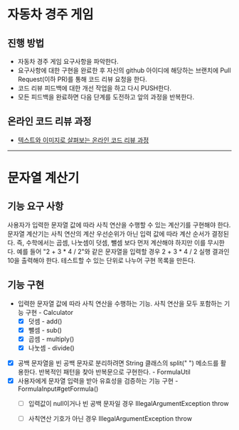# 자동차 경주 게임

## 진행 방법
* 자동차 경주 게임 요구사항을 파악한다.
* 요구사항에 대한 구현을 완료한 후 자신의 github 아이디에 해당하는 브랜치에 Pull Request(이하 PR)를 통해 코드 리뷰 요청을 한다.
* 코드 리뷰 피드백에 대한 개선 작업을 하고 다시 PUSH한다.
* 모든 피드백을 완료하면 다음 단계를 도전하고 앞의 과정을 반복한다.

## 온라인 코드 리뷰 과정
* [텍스트와 이미지로 살펴보는 온라인 코드 리뷰 과정](https://github.com/next-step/nextstep-docs/tree/master/codereview)

---

# 문자열 계산기

## 기능 요구 사항
사용자가 입력한 문자열 값에 따라 사칙 연산을 수행할 수 있는 계산기를 구현해야 한다.
문자열 계산기는 사칙 연산의 계산 우선순위가 아닌 입력 값에 따라 계산 순서가 결정된다. 
즉, 수학에서는 곱셈, 나눗셈이 덧셈, 뺄셈 보다 먼저 계산해야 하지만 이를 무시한다.
예를 들어 "2 + 3 * 4 / 2"와 같은 문자열을 입력할 경우 2 + 3 * 4 / 2 실행 결과인 10을 출력해야 한다.
테스트할 수 있는 단위로 나누어 구현 목록을 만든다.

## 기능 구현
- 입력한 문자열 값에 따라 사칙 연산을 수행하는 기능. 사칙 연산을 모두 포함하는 기능 구현 - Calculator         
  - [x] 덧셈 - add()   
  - [x] 뺄셈 - sub()   
  - [x] 곱셈 - multiply()     
  - [x] 나눗셈 - divide()     
- [x] 공백 문자열을 빈 공백 문자로 분리하려면 String 클래스의 split(" ") 메소드를 활용한다. 반복적인 패턴을 찾아 반복문으로 구현한다. - FormulaUtil    
- [x] 사용자에게 문자열 입력을 받아 유효성을 검증하는 기능 구현 - FormulaInput#getFormula()    
  - [ ] 입력값이 null이거나 빈 공백 문자일 경우 IllegalArgumentException throw     
  - [ ] 사칙연산 기호가 아닌 경우 IllegalArgumentException throw    



